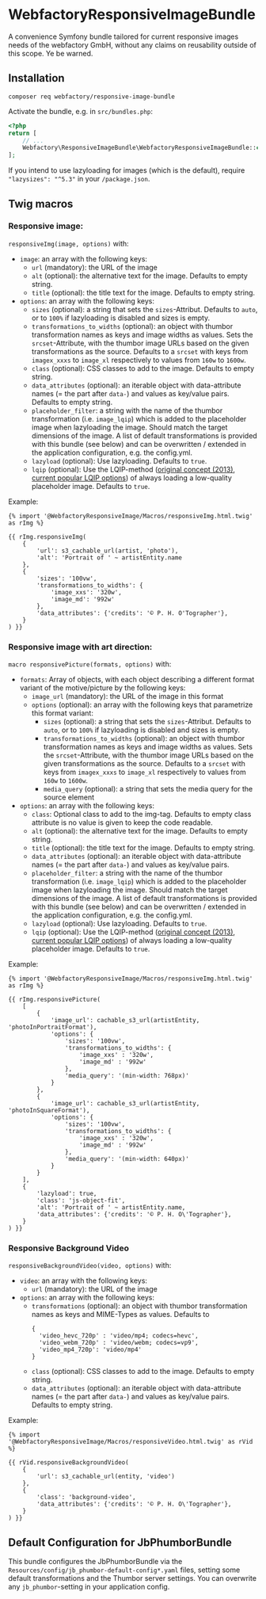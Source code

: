 # WebfactoryResponsiveImageBundle

A convenience Symfony bundle tailored for current responsive images needs of the webfactory GmbH, without any claims on
reusability outside of this scope. Ye be warned.

## Installation

    composer req webfactory/responsive-image-bundle

Activate the bundle, e.g. in `src/bundles.php`:

```php
<?php
return [
    // ...
    Webfactory\ResponsiveImageBundle\WebfactoryResponsiveImageBundle::class => ['all' => true],
];
```

If you intend to use lazyloading for images (which is the default), require `"lazysizes": "^5.3"` in your `/package.json`.


## Twig macros

### Responsive image:

`responsiveImg(image, options)` with:

- `image`: an array with the following keys:
    - `url` (mandatory): the URL of the image 
    - `alt` (optional): the alternative text for the image. Defaults to empty string.
    - `title` (optional): the title text for the image. Defaults to empty string.
- `options`: an array with the following keys:
    - `sizes` (optional): a string that sets the `sizes`-Attribut. Defaults to `auto`, or to `100%` if lazyloading is disabled and sizes is empty.
    - `transformations_to_widths` (optional): an object with thumbor transformation names as keys and image widths as values. Sets the `srcset`-Attribute, with the thumbor image URLs based on the given transformations as the source. Defaults to a `srcset` with keys from `imagex_xxxs` to `image_xl` respectively to values from `160w` to `1600w`.
    - `class` (optional): CSS classes to add to the image. Defaults to empty string.
    - `data_attributes` (optional): an iterable object with data-attribute names (= the part after `data-`) and values as key/value pairs. Defaults to empty string.
    - `placeholder_filter`: a string with the name of the thumbor transformation (i.e. `image_lqip`) which is added to the placeholder image when lazyloading the image. Should match the target dimensions of the image. A list of default transformations is provided with this bundle (see below) and can be overwritten / extended in the application configuration, e.g. the config.yml.
    - `lazyload` (optional): Use lazyloading. Defaults to `true`.
    - `lqip` (optional): Use the LQIP-method ([original concept (2013)](https://www.guypo.com/introducing-lqip-low-quality-image-placeholders), [current popular LQIP options](https://cloudinary.com/blog/low_quality_image_placeholders_lqip_explained)) of always loading a low-quality placeholder image. Defaults to `true`.

Example:
 
```
{% import '@WebfactoryResponsiveImage/Macros/responsiveImg.html.twig' as rImg %}

{{ rImg.responsiveImg(
    {
        'url': s3_cachable_url(artist, 'photo'),
        'alt': 'Portrait of ' ~ artistEntity.name
    },
    {
        'sizes': '100vw',
        'transformations_to_widths': {
            'image_xxs': '320w',
            'image_md': '992w'
        },
        'data_attributes': {'credits': '© P. H. O'Tographer'},
    }
) }}
```

### Responsive image with art direction:

`macro responsivePicture(formats, options)` with:

- `formats`: Array of objects, with each object describing a different format variant of the motive/picture by the following keys:
    - `image_url` (mandatory): the URL of the image in this format
    - `options` (optional): an array with the following keys that parametrize this format variant:
        - `sizes` (optional): a string that sets the `sizes`-Attribut. Defaults to `auto`, or to `100%` if lazyloading is disabled and sizes is empty.
        - `transformations_to_widths` (optional): an object with thumbor transformation names as keys and image widths as values. Sets the `srcset`-Attribute, with the thumbor image URLs based on the given transformations as the source. Defaults to a `srcset` with keys from `imagex_xxxs` to `image_xl` respectively to values from `160w` to `1600w`.
        - `media_query` (optional): a string that sets the media query for the source element
- `options`: an array with the following keys:
    - `class`: Optional class to add to the img-tag. Defaults to empty class attribute is no value is given to keep the code readable.
    - `alt` (optional): the alternative text for the image. Defaults to empty string.
    - `title` (optional): the title text for the image. Defaults to empty string.
    - `data_attributes` (optional): an iterable object with data-attribute names (= the part after `data-`) and values as key/value pairs.
    - `placeholder_filter`: a string with the name of the thumbor transformation (i.e. `image_lqip`) which is added to the placeholder image when lazyloading the image. Should match the target dimensions of the image. A list of default transformations is provided with this bundle (see below) and can be overwritten / extended in the application configuration, e.g. the config.yml.
    - `lazyload` (optional): Use lazyloading. Defaults to `true`.
    - `lqip` (optional): Use the LQIP-method ([original concept (2013)](https://www.guypo.com/introducing-lqip-low-quality-image-placeholders), [current popular LQIP options](https://cloudinary.com/blog/low_quality_image_placeholders_lqip_explained)) of always loading a low-quality placeholder image. Defaults to `true`.

Example:
 
```
{% import '@WebfactoryResponsiveImage/Macros/responsiveImg.html.twig' as rImg %}

{{ rImg.responsivePicture(
    [
        {
            'image_url': cachable_s3_url(artistEntity, 'photoInPortraitFormat'),
            'options': {
                'sizes': '100vw',
                'transformations_to_widths': {
                    'image_xxs' : '320w',
                    'image_md' : '992w'
                },
                'media_query': '(min-width: 768px)'
            }
        },
        {
            'image_url': cachable_s3_url(artistEntity, 'photoInSquareFormat'),
            'options': {
                'sizes': '100vw',
                'transformations_to_widths': {
                    'image_xxs' : '320w',
                    'image_md' : '992w'
                },
                'media_query': '(min-width: 640px)'
            }
        }
    ],
    {
        'lazyload': true,
        'class': 'js-object-fit',
        'alt': 'Portrait of ' ~ artistEntity.name,
        'data_attributes': {'credits': '© P. H. O\'Tographer'},
    }
) }}
```

### Responsive Background Video

`responsiveBackgroundVideo(video, options)` with:

- `video`: an array with the following keys:
  - `url` (mandatory): the URL of the image
- `options`: an array with the following keys:
  - `transformations` (optional): an object with thumbor transformation names as keys and MIME-Types as values. Defaults to 
    ```
    {
      'video_hevc_720p' : 'video/mp4; codecs=hevc',
      'video_webm_720p' : 'video/webm; codecs=vp9',
      'video_mp4_720p': 'video/mp4'
    }
    ```
  - `class` (optional): CSS classes to add to the image. Defaults to empty string.
  - `data_attributes` (optional): an iterable object with data-attribute names (= the part after `data-`) and values as key/value pairs. Defaults to empty string.

Example:

```
{% import '@WebfactoryResponsiveImage/Macros/responsiveVideo.html.twig' as rVid %}

{{ rVid.responsiveBackgroundVideo(
    {
        'url': s3_cachable_url(entity, 'video')
    },
    {
        'class': 'background-video',
        'data_attributes': {'credits': '© P. H. O\'Tographer'},
    }
) }}
```

## Default Configuration for JbPhumborBundle

This bundle configures the JbPhumborBundle via the `Resources/config/jb_phumbor-default-config*.yaml` files, setting
some default transformations and the Thumbor server settings. You can overwrite any `jb_phumbor`-setting in your
application config.
